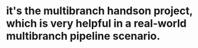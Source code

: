 # it's the multibranch handson project, which is very helpful in a real-world multibranch pipeline scenario.
